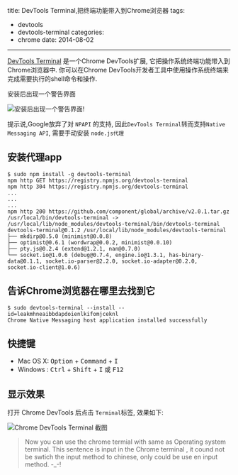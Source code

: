 title: DevTools Terminal,把终端功能带入到Chrome浏览器
tags:
  - devtools
  - devtools-terminal
categories:
  - chrome
date: 2014-08-02
---

[DevTools Terminal][1] 是一个Chrome DevTools扩展, 它把操作系统终端功能带入到Chrome浏览器中. 你可以在Chrome DevTools开发者工具中使用操作系统终端来完成需要执行的shell命令和操作.

<!-- more -->

安装后出现一个警告界面

![安装后出现一个警告界面!][2]

提示说,Google放弃了对 `NPAPI` 的支持, 因此`DevTools Terminal`转而支持`Native Messaging API`, 需要手动安装 `node.js代理`

## 安装代理app

```
$ sudo npm install -g devtools-terminal
npm http GET https://registry.npmjs.org/devtools-terminal
npm http 304 https://registry.npmjs.org/devtools-terminal
...
...
...
npm http 200 https://github.com/component/global/archive/v2.0.1.tar.gz
/usr/local/bin/devtools-terminal -> /usr/local/lib/node_modules/devtools-terminal/bin/devtools-terminal
devtools-terminal@0.1.2 /usr/local/lib/node_modules/devtools-terminal
├── mkdirp@0.5.0 (minimist@0.0.8)
├── optimist@0.6.1 (wordwrap@0.0.2, minimist@0.0.10)
├── pty.js@0.2.4 (extend@1.2.1, nan@0.7.0)
└── socket.io@1.0.6 (debug@0.7.4, engine.io@1.3.1, has-binary-data@0.1.1, socket.io-parser@2.2.0, socket.io-adapter@0.2.0, socket.io-client@1.0.6)
```

## 告诉Chrome浏览器在哪里去找到它

```
$ sudo devtools-terminal --install --id=leakmhneaibbdapdoienlkifomjceknl
Chrome Native Messaging host application installed successfully
```

## 快捷键

- Mac OS X: <kbd>Option</kbd> + <kbd>Command</kbd> + <kbd>I</kbd>
- Windows : <kbd>Ctrl</kbd> + <kbd>Shift</kbd> + <kbd>I</kbd> 或 <kbd>F12</kbd>

## 显示效果

打开 Chrome DevTools 后点击 `Terminal`标签, 效果如下:

![Chrome DevTools Terminal 截图][3]

> Now you can use the chrome termial with same as Operating system terminal. This sentence is input in the Chrome terminal , it cound not be swtich the input method to chinese, only could be use en input method. -_-!

  [1]: https://github.com/petethepig/devtools-terminal
  [2]: /images/chrome-devtools-terminal-annouoncement.png
  [3]: /images/devtools-terminal.png
